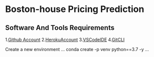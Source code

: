 # Boston-house Pricing Prediction

## Software And Tools Requirements

1.[Github Account](https://github.com)
2.[HerokuAccount](https://heroku.com)
3.[VSCodeIDE](https://code.visualstudio.com/)
4.[GitCLI](https://git-scm.com/book/en/v2/Getting-Started-The-Command-Line)

Create a new environment
...
conda create -p venv python==3.7 -y
...
